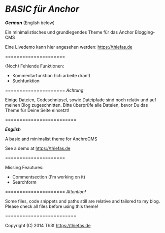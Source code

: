 *BASIC für Anchor*
=====================

***German*** (English below)

Ein minimalistisches und grundlegendes Theme für das Anchor Blogging-CMS

Eine Livedemo kann hier angesehen werden: https://thiefas.de

=====================

(Noch) Fehlende Funktionen:

- Kommentarfunktion (Ich arbeite dran!)
- Suchfunktion

=====================
*Achtung*

Einige Dateien, Codeschnipsel, sowie Dateipfade sind noch relativ und auf meinen Blog zugeschnitten. Bitte überprüfe alle Dateien, bevor Du das Theme für Deine Seite einsetzt!

=========================



***English***

A basic and minimalist theme for AnchroCMS

See a demo at https://thiefas.de

=====================

Missing Feautures:

- Commentsection (I'm working on it)
- Searchform

=====================
*Attention!*

Some files, code snippets and paths still are relative and tailored to my blog. Please check all files before using this theme!

=========================

Copyright (C) 2014 Th3f https://thiefas.de